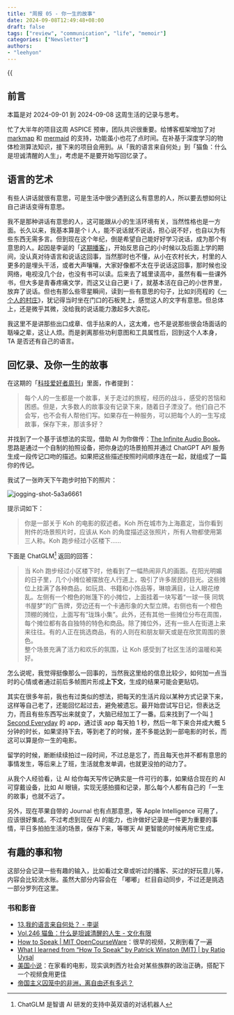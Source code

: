 ```yaml
---
title: "周报 05 - 你一生的故事"
date: 2024-09-08T12:49:48+08:00
draft: false
tags: ["review", "communication", "life", "memoir"]
categories: ["Newsletter"]
authors:
- "leehyon"
---
```


{{<audio src="audio/life-live.mp3" caption="♪ 超人 - 五月天" >}}

## 前言

本篇是对 2024-09-01 到 2024-09-08 这周生活的记录与思考。

忙了大半年的项目这周 ASPICE 预审，团队共识很重要。给博客框架增加了对 [markmap](https://markmap.js.org/) 和 [mermaid](https://mermaid.js.org/) 的支持，功能虽小也花了点时间。在补基于深度学习的物体检测算法知识，接下来的项目会用到。从「我的语言来自何处」到「猫鱼：什么是坦诚清醒的人生」，考虑是不是要开始写回忆录了。

## 语言的艺术

有些人讲话就很有意思，可是生活中很少遇到这么有意思的人，所以要去想如何让自己讲话变得有意思。

我不是那种讲话有意思的人，这可能跟从小的生活环境有关，当然性格也是一方面。长久以来，我基本算是个 i 人，能不说话就不说话，担心说不好，也自以为有些东西无需多言。但到现在这个年纪，倒是希望自己能好好学习说话，成为那个有意思的人。起因是李诞的「[这期播客](https://www.xiaoyuzhoufm.com/episode/66a8b8937349f7a557936cc9)」，开始反思自己的小时候以及后面上学的期间，没认真对待语言和说话这回事，当然那时也不懂，从小在农村长大，村里的人更多的是埋头干活，或者大声嚷嚷，大家好像都不太在乎说话这回事，那时候也没网络，电视没几个台，也没有书可以读。后来去了城里读高中，虽然有看一些课外书，但大多是青春疼痛文学，而这又让自己更 i 了，就基本活在自己的小世界里，放弃了说话。但也有那么些零星瞬间，读到一些有意思的句子，比如刘亮程的《[一个人的村庄](https://book.douban.com/subject/27603609/)》，犹记得当时坐在门口的石板凳上，感觉这人的文字有意思。但总体上，还是微乎其微，没给我的说话能力激起多大浪花。

我这里不是讲那些出口成章、信手拈来的人，这太难，也不是说那些很会场面话的聒噪之辈，这让人烦。而是剥离那些功利意图和工具属性后，回到这个人本身，TA 是否还有自己的语言。

## 回忆录、及你一生的故事

在这期的「[科技爱好者周刊](https://www.ruanyifeng.com/blog/2024/09/weekly-issue-316.html)」里面，作者提到：

> 每个人的一生都是一个故事，关于走过的旅程，经历的战斗，感受的苦恼和困惑。但是，大多数人的故事没有记录下来，随着日子湮没了。他们自己不会写，也不会有人帮他们写。如果存在一种服务，可以把每个人的一生写成故事，保存下来，那该多好？

并找到了一个基于该想法的实现，借助 AI 为你做传：[The Infinite Audio Book](https://www.lampysecurity.com/post/the-infinite-audio-book)。思路是通过一个自制的拍照设备，把你身边的场景拍照并通过 ChatGPT API 服务生成一段传记口吻的描述。如果把这些描述按照时间顺序连在一起，就组成了一篇你的传记。

我试了一张昨天下午跑步时拍下的照片：

![jogging-shot-5a3a6661](https://images.kohsruhe.com/2024/jogging-shot-5a3a6661.jpeg)

提示词如下：

> 你是一部关于 Koh 的电影的叙述者。Koh 所在城市为上海嘉定，当你看到附件的场景照片时，应该从 Koh 的角度描述这张照片，所有人物都使用第三人称。Koh 跑步经过小区楼下……

下面是 ChatGLM[^1] 返回的回答：

> 当 Koh 跑步经过小区楼下时，他看到了一幅热闹非凡的画面。在阳光明媚的日子里，几个小摊位被摆放在人行道上，吸引了许多居民的目光。这些摊位上挂满了各种商品，如玩具、书籍和小饰品等，琳琅满目，让人眼花缭乱。左侧有一个橙色的帐篷下的小摊位，上面挂着一块写着“一球一筷 同筑书屋梦”的广告牌，旁边还有一个卡通形象的大型立牌。右侧也有一个橙色顶棚的摊位，上面写有“珑珠小集”。此外，还有其他一些摊位分布在周围，每个摊位都有各自独特的特色和商品。除了摊位外，还有一些人在街道上来来往往。有的人正在挑选商品，有的人则在和朋友聊天或是在欣赏周围的景色。\
> 整个场景充满了活力和欢乐的氛围，让 Koh 感受到了社区生活的温暖和美好。

[^1]: ChatGLM 是智谱 AI 研发的支持中英双语的对话机器人

怎么说呢，我觉得挺像那么一回事的，当然我这里给的信息比较少，如何加一点当时的心情或者通过前后多帧图片形成**上下文**，生成的结果可能会更贴切。

其实在很多年前，我也有过类似的想法，把每天的生活片段以某种方式记录下来，这样等自己老了，还能回忆起过去，避免被遗忘。最开始尝试写日记，但表达乏力，而且有些东西写出来就变了，大脑已经加工了一番。后来找到了一个叫 [1 Second Everyday](https://1se.co/) 的 app，通过该 app 每天拍 1 秒，然后一年下来合并成大概 5 分钟的时长，如果坚持下去，等到老了的时候，差不多能达到一部电影的时长，而这可以算是你一生的电影。

留学的时候，断断续续拍过一段时间，不过总是忘了，而且每天也并不都有意思的事情发生，等后来上了班，生活就愈发单调，也就更没拍的动力了。

从我个人经验看，让 AI 给你每天写传记确实是一件可行的事，如果结合现在的 AI 可穿戴设备，比如 AI 眼镜，实现无感拍摄和记录，那么每个人都有自己的「一生的故事」也就不远了。

另外，现在苹果自带的 Journal 也有点那意思，等 Apple Intelligence 可用了，应该很好集成。不过考虑到现在 AI 的能力，也许做好记录是一件更为重要的事情，平日多拍拍生活的场景，保存下来，等哪天 AI 更智能的时候再用它生成。

## 有趣的事和物

这部分会记录一些有趣的输入，比如看过文章或听过的播客、买过的好玩意儿等，内容会比较流水账。虽然大部分内容会在 「嘟嘟」 栏目自动同步，不过还是挑选一部分罗列在这里。

### 书和影音

- [13.我的语言来自何处？ - 李诞](https://www.xiaoyuzhoufm.com/episode/66a8b8937349f7a557936cc9)
- [Vol.246 猫鱼：什么是坦诚清醒的人生 - 文化有限](https://www.xiaoyuzhoufm.com/episode/66d6451f681fedcf8f54e8b4)
- [How to Speak | MIT OpenCourseWare](https://ocw.mit.edu/courses/res-tll-005-how-to-speak-january-iap-2018/pages/how-to-speak/)：很早的视频，又刷到看了一遍
- [What I learned from “How To Speak” by Patrick Winston (MIT) | by Ratip Uysal](https://ratipuysal.medium.com/what-i-learned-from-how-to-speak-by-patrick-winston-mit-7f1061b0cda9)
- [美国小说](https://movie.douban.com/subject/36212631/)：在家看的电影，现实讽刺西方社会对某些族群的政治正确，搭配下一个视频食用更佳
- [帝国主义囚笼中的非洲，离自由还有多远？](https://www.bilibili.com/video/BV12T421z7wT/?share_source=copy_web&vd_source=53a0ff566a6234997f4932cf01f4f7ce)
